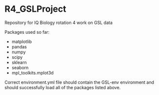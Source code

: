 # R4_GSLProject
Repository for IQ Biology rotation 4 work on GSL data

Packages used so far:
- matplotlib
- pandas
- numpy
- scipy
- sklearn
- seaborn
- mpl_toolkits.mplot3d

Correct environment.yml file should contain the GSL-env environment and should
successfully load all of the packages listed above.
